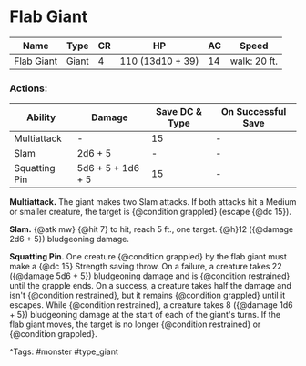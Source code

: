 # Flab Giant

| Name | Type | CR | HP | AC | Speed |
|------|------|----|----|----|-------|
| Flab Giant | Giant | 4 | 110 (13d10 + 39) | 14 | walk: 20 ft. |

### Actions:

| Ability | Damage | Save DC & Type | On Successful Save |
|---------|--------|----------------|--------------------|
| Multiattack | - | 15 | - |
| Slam | 2d6 + 5 | - | - |
| Squatting Pin | 5d6 + 5 + 1d6 + 5 | 15 | - |


**Multiattack.** The giant makes two Slam attacks. If both attacks hit a Medium or smaller creature, the target is {@condition grappled} (escape {@dc 15}).

**Slam.** {@atk mw} {@hit 7} to hit, reach 5 ft., one target. {@h}12 ({@damage 2d6 + 5}) bludgeoning damage.

**Squatting Pin.** One creature {@condition grappled} by the flab giant must make a {@dc 15} Strength saving throw. On a failure, a creature takes 22 ({@damage 5d6 + 5}) bludgeoning damage and is {@condition restrained} until the grapple ends. On a success, a creature takes half the damage and isn't {@condition restrained}, but it remains {@condition grappled} until it escapes. While {@condition restrained}, a creature takes 8 ({@damage 1d6 + 5}) bludgeoning damage at the start of each of the giant's turns. If the flab giant moves, the target is no longer {@condition restrained} or {@condition grappled}.

^Tags: #monster #type_giant